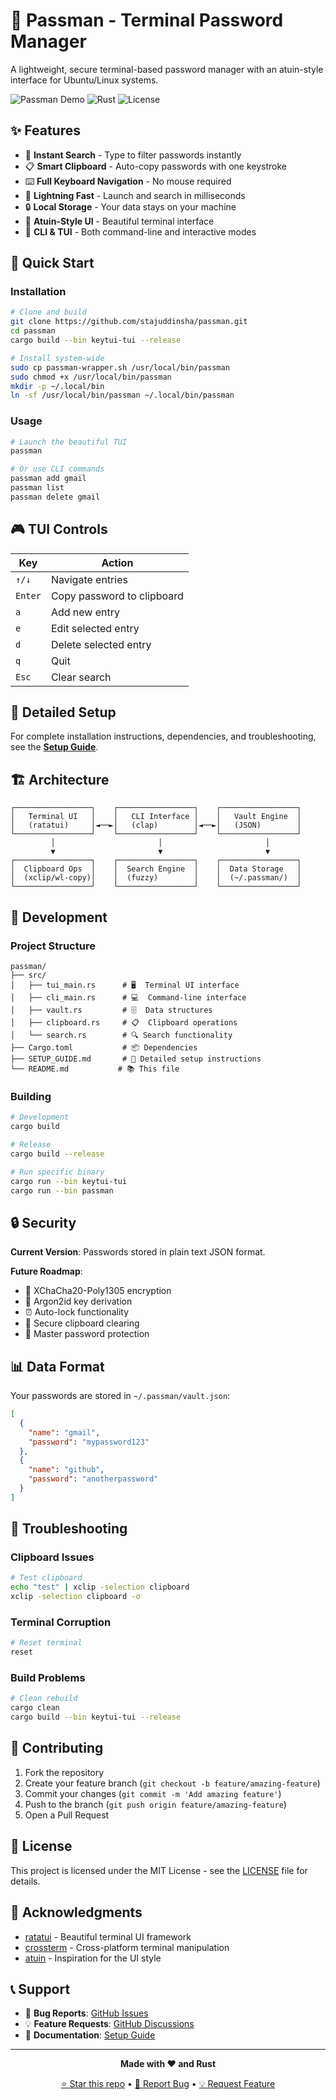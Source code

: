# 🔐 Passman - Terminal Password Manager

A lightweight, secure terminal-based password manager with an atuin-style interface for Ubuntu/Linux systems.

![Passman Demo](https://img.shields.io/badge/Status-Ready%20for%20Use-brightgreen)
![Rust](https://img.shields.io/badge/Made%20with-Rust-orange)
![License](https://img.shields.io/badge/License-MIT-blue)

## ✨ Features

- 🎯 **Instant Search** - Type to filter passwords instantly
- 📋 **Smart Clipboard** - Auto-copy passwords with one keystroke
- ⌨️ **Full Keyboard Navigation** - No mouse required
- 🚀 **Lightning Fast** - Launch and search in milliseconds
- 🔒 **Local Storage** - Your data stays on your machine
- 🎨 **Atuin-Style UI** - Beautiful terminal interface
- 🔧 **CLI & TUI** - Both command-line and interactive modes

## 🚀 Quick Start

### Installation

```bash
# Clone and build
git clone https://github.com/stajuddinsha/passman.git
cd passman
cargo build --bin keytui-tui --release

# Install system-wide
sudo cp passman-wrapper.sh /usr/local/bin/passman
sudo chmod +x /usr/local/bin/passman
mkdir -p ~/.local/bin
ln -sf /usr/local/bin/passman ~/.local/bin/passman
```

### Usage

```bash
# Launch the beautiful TUI
passman

# Or use CLI commands
passman add gmail
passman list
passman delete gmail
```

## 🎮 TUI Controls

| Key | Action |
|-----|--------|
| `↑/↓` | Navigate entries |
| `Enter` | Copy password to clipboard |
| `a` | Add new entry |
| `e` | Edit selected entry |
| `d` | Delete selected entry |
| `q` | Quit |
| `Esc` | Clear search |

## 📖 Detailed Setup

For complete installation instructions, dependencies, and troubleshooting, see the [**Setup Guide**](SETUP_GUIDE.md).

## 🏗️ Architecture

```
┌─────────────────┐    ┌─────────────────┐    ┌─────────────────┐
│   Terminal UI   │    │   CLI Interface │    │   Vault Engine  │
│   (ratatui)     │◄──►│   (clap)        │◄──►│   (JSON)        │
└─────────────────┘    └─────────────────┘    └─────────────────┘
         │                       │                       │
         ▼                       ▼                       ▼
┌─────────────────┐    ┌─────────────────┐    ┌─────────────────┐
│  Clipboard Ops  │    │  Search Engine  │    │  Data Storage   │
│  (xclip/wl-copy)│    │  (fuzzy)        │    │  (~/.passman/)  │
└─────────────────┘    └─────────────────┘    └─────────────────┘
```

## 🔧 Development

### Project Structure

```
passman/
├── src/
│   ├── tui_main.rs      # 🖥️  Terminal UI interface
│   ├── cli_main.rs      # 💻  Command-line interface  
│   ├── vault.rs         # 🗄️  Data structures
│   ├── clipboard.rs     # 📋  Clipboard operations
│   └── search.rs        # 🔍 Search functionality
├── Cargo.toml           # 📦 Dependencies
├── SETUP_GUIDE.md       # 📖 Detailed setup instructions
└── README.md           # 📚 This file
```

### Building

```bash
# Development
cargo build

# Release
cargo build --release

# Run specific binary
cargo run --bin keytui-tui
cargo run --bin passman
```

## 🔒 Security

**Current Version**: Passwords stored in plain text JSON format.

**Future Roadmap**:
- 🔐 XChaCha20-Poly1305 encryption
- 🔑 Argon2id key derivation  
- ⏰ Auto-lock functionality
- 🧹 Secure clipboard clearing
- 🔐 Master password protection

## 📊 Data Format

Your passwords are stored in `~/.passman/vault.json`:

```json
[
  {
    "name": "gmail",
    "password": "mypassword123"
  },
  {
    "name": "github", 
    "password": "anotherpassword"
  }
]
```

## 🐛 Troubleshooting

### Clipboard Issues
```bash
# Test clipboard
echo "test" | xclip -selection clipboard
xclip -selection clipboard -o
```

### Terminal Corruption
```bash
# Reset terminal
reset
```

### Build Problems
```bash
# Clean rebuild
cargo clean
cargo build --bin keytui-tui --release
```

## 🤝 Contributing

1. Fork the repository
2. Create your feature branch (`git checkout -b feature/amazing-feature`)
3. Commit your changes (`git commit -m 'Add amazing feature'`)
4. Push to the branch (`git push origin feature/amazing-feature`)
5. Open a Pull Request

## 📄 License

This project is licensed under the MIT License - see the [LICENSE](LICENSE) file for details.

## 🙏 Acknowledgments

- [ratatui](https://github.com/ratatui-org/ratatui) - Beautiful terminal UI framework
- [crossterm](https://github.com/crossterm-rs/crossterm) - Cross-platform terminal manipulation
- [atuin](https://github.com/atuinsh/atuin) - Inspiration for the UI style

## 📞 Support

- 🐛 **Bug Reports**: [GitHub Issues](https://github.com/stajuddinsha/passman/issues)
- 💡 **Feature Requests**: [GitHub Discussions](https://github.com/stajuddinsha/passman/discussions)
- 📖 **Documentation**: [Setup Guide](SETUP_GUIDE.md)

---

<div align="center">

**Made with ❤️ and Rust**

[⭐ Star this repo](https://github.com/stajuddinsha/passman) • [🐛 Report Bug](https://github.com/stajuddinsha/passman/issues) • [💡 Request Feature](https://github.com/stajuddinsha/passman/discussions)

</div>